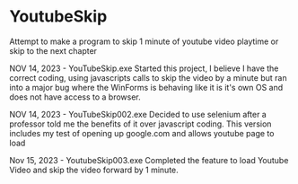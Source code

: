 # YoutubeSkip
Attempt to make a program to skip 1 minute of youtube video playtime or skip to the next chapter

NOV 14, 2023 - YouTubeSkip.exe
Started this project, I believe I have the correct coding, using javascripts calls to skip the video by a minute but ran into a major bug where the WinForms is behaving like it is it's own OS and does not have access to a browser.

NOV 14, 2023 - YouTubeSkip002.exe
Decided to use selenium after a professor told me the benefits of it over javascript coding. This version includes my test of opening up google.com and allows youtube page to load

Nov 15, 2023 - YoutubeSkip003.exe
Completed the feature to load Youtube Video and skip the video forward by 1 minute.
